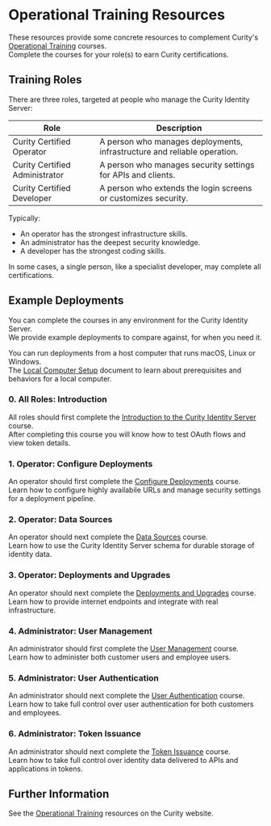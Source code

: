 # Operational Training Resources

These resources provide some concrete resources to complement Curity's [Operational Training](https://curity.io/training/) courses.\
Complete the courses for your role(s) to earn Curity certifications.

## Training Roles

There are three roles, targeted at people who manage the Curity Identity Server:

| Role | Description |
| ---- | ----------- |
| Curity Certified Operator | A person who manages deployments, infrastructure and reliable operation. |
| Curity Certified Administrator | A person who manages security settings for APIs and clients. |
| Curity Certified Developer | A person who extends the login screens or customizes security. |

Typically:

- An operator has the strongest infrastructure skills.
- An administrator has the deepest security knowledge.
- A developer has the strongest coding skills.

In some cases, a single person, like a specialist developer, may complete all certifications. 

## Example Deployments

You can complete the courses in any environment for the Curity Identity Server.\
We provide example deployments to compare against, for when you need it.

You can run deployments from a host computer that runs macOS, Linux or Windows.\
The [Local Computer Setup](SETUP.md) document to learn about prerequisites and behaviors for a local computer.

### 0. All Roles: Introduction

All roles should first complete the [Introduction to the Curity Identity Server](https://curity.io/training/introduction-to-curity/) course.\
After completing this course you will know how to test OAuth flows and view token details.

### 1. Operator: Configure Deployments

An operator should first complete the [Configure Deployments](1-configure-deployments/README.md) course.\
Learn how to configure highly availabile URLs and manage security settings for a deployment pipeline.

### 2. Operator: Data Sources

An operator should next complete the [Data Sources](2-data-sources/README.md) course.\
Learn how to use the Curity Identity Server schema for durable storage of identity data.

### 3. Operator: Deployments and Upgrades

An operator should next complete the [Deployments and Upgrades](3-deployments-and-upgrades/README.md) course.\
Learn how to provide internet endpoints and integrate with real infrastructure.

### 4. Administrator: User Management

An administrator should first complete the [User Management](4-user-management/README.md) course.\
Learn how to administer both customer users and employee users.

### 5. Administrator: User Authentication

An administrator should next complete the [User Authentication](5-user-authentication/README.md) course.\
Learn how to take full control over user authentication for both customers and employees.

### 6. Administrator: Token Issuance

An administrator should next complete the [Token Issuance](6-token-issuance/README.md) course.\
Learn how to take full control over identity data delivered to APIs and applications in tokens.

## Further Information

See the [Operational Training](https://curity.io/training/) resources on the Curity website.

